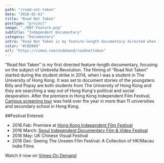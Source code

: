 ```yaml
---
path: "/road-not-taken"
date: "2016-02-01"
title: "Road Not Taken"
posttype: "project"
image: "./RNT-Feature.png"
subtitle: "Independent Documentary"
category: "Documentary"
intro: "Road Not Taken is my feature-length documentary directed when I was in college."
color: "#C0D0A9"
url: "https://vimeo.com/ondemand/roadnottaken"
---
```


"Road Not Taken" is my first directed feature-length documentary, focusing on the subject of Umbrella Revolution. The filming of “Road Not Taken” started during the student strike in 2014, when I was a student in The University of Hong Kong. It was set to document stories of the youngsters. Billy and Popsy are both students from The University of Hong Kong and they are searching a way out of Hong Kong's political and social desperation. After the premiere in Hong Kong Independent Film Festival, [Campus screening tour](https://www.facebook.com/pg/outfocuspro/photos/?tab=album&album_id=1729950780613724) was held over the year in more than 11 universities and secondary school in Hong Kong.

##Festival Entered:
- 2016 Feb: Premiere at [Hong Kong Independent Film Festival](http://www.hkindieff.hk/2016/HKUmbrella.html)
- 2016 March: [Seoul Independent Documentary Film & Video Festival](http://www.sidof.org/eng/program/history.php?mv_idx=1300&page=1&size=10&archive_year=2016&archive_tab=program&cate_idx=76&pro_idx=)
- 2016 May: UK Chinese Visual Festival 
- 2016 Dec:  Seeing The Unseen Film Festival: A Collection of HK/Macau Indie Films

Watch it now on [Vimeo On Demand](https://vimeo.com/ondemand/roadnottaken) 